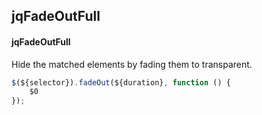 ## jqFadeOutFull
#### jqFadeOutFull
Hide the matched elements by fading them to transparent.
```javascript
$(${selector}).fadeOut(${duration}, function () {
	$0
});
```